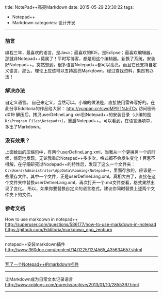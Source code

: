 title: NotePad++高亮Markdown
date: 2015-05-29 23:30:22
tags:
- Notepad++
- Markdown
categories: 设计开发
---

### 前言

编程三年，最喜欢的语言，是Java；最喜欢的IDE，是Eclipse；最喜欢编辑器，那就非Notepad++莫属了！平时写博客，都是用这个编辑器。新换了系统，安装好Notepad++。突然想到，很多语言Notepad++都可以高亮，而且它还支持自定义语言，那么，理论上应该可以支持高亮Markdown。经过查找资料，果然有办法！

### 解决办法
自定义语言。
自己来定义，当然可以。小编的做法是，直接使用雷锋写好的。在此分享Edditoria的作品给大家：
http://yunpan.cn/cwqMP9TNJnTCy  访问密码 d019
解压后，拷贝userDefineLang.xml到Notepad++的安装目录（小编的是`D:\Program Files\Notepad++`），重启Notepad++。可以看到，在语言选项中，多出了Markdown。


### 没有效果？
上面给出的压缩包中，有两个userDefineLang.xml，当我从一个更换另一个的时候，惊奇地发现，无论我重启Notepad++多少次，格式都不会发生变化！百思不得解，在仔细研究过Nodepad++的特性后，发现了这么一个文件夹：
`C:\Users\Administrator\AppData\Roaming\Notepad++`，里面存放的，应该是一些缓存文件。其中一个文件，正是userDefineLang.xml。真相大白了，直接在这个文件夹中替换userDefineLang.xml，再次打开一个.md文件查看，格式果然出现了变化。
所以，如果你要替换自定义的语言格式，建议你同时替换上述两个文件夹下的文件。
<!--more-->

### 参考文档
How to use markdown in notepad++
http://superuser.com/questions/586177/how-to-use-markdown-in-notepad
https://github.com/Edditoria/markdown_npp_zenburn

------

notepad++安装markdown插件
http://www.360doc.com/content/14/1225/12/4565_435634657.shtml

------
[写了一个Notepad++的markdown插件](http://blog.gclxry.com/%E5%86%99%E4%BA%86%E4%B8%80%E4%B8%AAnotepad%E7%9A%84markdown%E6%8F%92%E4%BB%B6/)

------
让Markdown成为日常文本记录语言 
http://www.cnblogs.com/purediy/archive/2013/01/10/2855397.html

------


